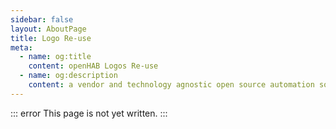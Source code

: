 ```yaml
---
sidebar: false
layout: AboutPage
title: Logo Re-use
meta:
  - name: og:title
    content: openHAB Logos Re-use
  - name: og:description
    content: a vendor and technology agnostic open source automation software for your home
---
```


::: error
This page is not yet written.
:::
